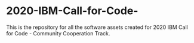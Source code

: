# 2020-IBM-Call-for-Code-
This is the repository for all the software assets created for 2020 IBM Call for Code - Community Cooperation Track. 
